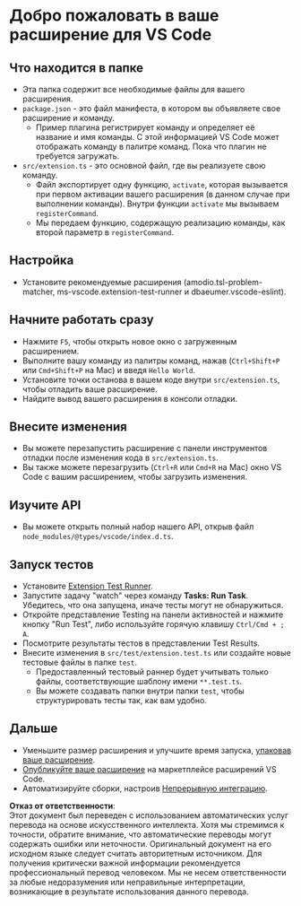 # Добро пожаловать в ваше расширение для VS Code

## Что находится в папке

* Эта папка содержит все необходимые файлы для вашего расширения.
* `package.json` - это файл манифеста, в котором вы объявляете свое расширение и команду.
  * Пример плагина регистрирует команду и определяет её название и имя команды. С этой информацией VS Code может отображать команду в палитре команд. Пока что плагин не требуется загружать.
* `src/extension.ts` - это основной файл, где вы реализуете свою команду.
  * Файл экспортирует одну функцию, `activate`, которая вызывается при первом активации вашего расширения (в данном случае при выполнении команды). Внутри функции `activate` мы вызываем `registerCommand`.
  * Мы передаем функцию, содержащую реализацию команды, как второй параметр в `registerCommand`.

## Настройка

* Установите рекомендуемые расширения (amodio.tsl-problem-matcher, ms-vscode.extension-test-runner и dbaeumer.vscode-eslint).

## Начните работать сразу

* Нажмите `F5`, чтобы открыть новое окно с загруженным расширением.
* Выполните вашу команду из палитры команд, нажав (`Ctrl+Shift+P` или `Cmd+Shift+P` на Mac) и введя `Hello World`.
* Установите точки останова в вашем коде внутри `src/extension.ts`, чтобы отладить ваше расширение.
* Найдите вывод вашего расширения в консоли отладки.

## Внесите изменения

* Вы можете перезапустить расширение с панели инструментов отладки после изменения кода в `src/extension.ts`.
* Вы также можете перезагрузить (`Ctrl+R` или `Cmd+R` на Mac) окно VS Code с вашим расширением, чтобы загрузить изменения.

## Изучите API

* Вы можете открыть полный набор нашего API, открыв файл `node_modules/@types/vscode/index.d.ts`.

## Запуск тестов

* Установите [Extension Test Runner](https://marketplace.visualstudio.com/items?itemName=ms-vscode.extension-test-runner).
* Запустите задачу "watch" через команду **Tasks: Run Task**. Убедитесь, что она запущена, иначе тесты могут не обнаружиться.
* Откройте представление Testing на панели активностей и нажмите кнопку "Run Test", либо используйте горячую клавишу `Ctrl/Cmd + ; A`.
* Посмотрите результаты тестов в представлении Test Results.
* Внесите изменения в `src/test/extension.test.ts` или создайте новые тестовые файлы в папке `test`.
  * Предоставленный тестовый раннер будет учитывать только файлы, соответствующие шаблону имени `**.test.ts`.
  * Вы можете создавать папки внутри папки `test`, чтобы структурировать тесты так, как вам удобно.

## Дальше

* Уменьшите размер расширения и улучшите время запуска, [упаковав ваше расширение](https://code.visualstudio.com/api/working-with-extensions/bundling-extension).
* [Опубликуйте ваше расширение](https://code.visualstudio.com/api/working-with-extensions/publishing-extension) на маркетплейсе расширений VS Code.
* Автоматизируйте сборки, настроив [Непрерывную интеграцию](https://code.visualstudio.com/api/working-with-extensions/continuous-integration).

**Отказ от ответственности**:  
Этот документ был переведен с использованием автоматических услуг перевода на основе искусственного интеллекта. Хотя мы стремимся к точности, обратите внимание, что автоматические переводы могут содержать ошибки или неточности. Оригинальный документ на его исходном языке следует считать авторитетным источником. Для получения критически важной информации рекомендуется профессиональный перевод человеком. Мы не несем ответственности за любые недоразумения или неправильные интерпретации, возникающие в результате использования данного перевода.
